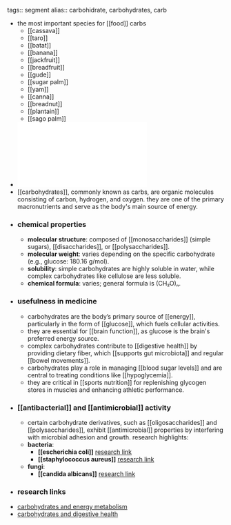 tags:: segment
alias:: carbohidrate, carbohydrates, carb

- the most important species for [[food]] carbs
	- [[cassava]]
	- [[taro]]
	- [[batat]]
	- [[banana]]
	- [[jackfruit]]
	- [[breadfruit]]
	- [[gude]]
	- [[sugar palm]]
	- [[yam]]
	- [[canna]]
	- [[breadnut]]
	- [[plantain]]
	- [[sago palm]]
- ![Carbohydrates.pdf](../assets/Carbohydrates_1719303309556_0.pdf)
- [[carbohydrates]], commonly known as carbs, are organic molecules consisting of carbon, hydrogen, and oxygen. they are one of the primary macronutrients and serve as the body's main source of energy.
- ### chemical properties
	- **molecular structure**: composed of [[monosaccharides]] (simple sugars), [[disaccharides]], or [[polysaccharides]].
	- **molecular weight**: varies depending on the specific carbohydrate (e.g., glucose: 180.16 g/mol).
	- **solubility**: simple carbohydrates are highly soluble in water, while complex carbohydrates like cellulose are less soluble.
	- **chemical formula**: varies; general formula is (CH₂O)ₙ.
- ### usefulness in medicine
	- carbohydrates are the body’s primary source of [[energy]], particularly in the form of [[glucose]], which fuels cellular activities.
	- they are essential for [[brain function]], as glucose is the brain's preferred energy source.
	- complex carbohydrates contribute to [[digestive health]] by providing dietary fiber, which [[supports gut microbiota]] and regular [[bowel movements]].
	- carbohydrates play a role in managing [[blood sugar levels]] and are central to treating conditions like [[hypoglycemia]].
	- they are critical in [[sports nutrition]] for replenishing glycogen stores in muscles and enhancing athletic performance.
- ### [[antibacterial]] and [[antimicrobial]] activity
	- certain carbohydrate derivatives, such as [[oligosaccharides]] and [[polysaccharides]], exhibit [[antimicrobial]] properties by interfering with microbial adhesion and growth. research highlights:
	- **bacteria**:
		- **[[escherichia coli]]** [research link](https://scholar.google.com/scholar?q=Escherichia+coli+carbohydrates)
		- **[[staphylococcus aureus]]** [research link](https://scholar.google.com/scholar?q=Staphylococcus+aureus+carbohydrates)
	- **fungi**:
		- **[[candida albicans]]** [research link](https://scholar.google.com/scholar?q=Candida+albicans+carbohydrates)
- ### research links
- [carbohydrates and energy metabolism](https://scholar.google.com/scholar?q=carbohydrates+energy+metabolism)
- [carbohydrates and digestive health](https://scholar.google.com/scholar?q=carbohydrates+digestive+health)